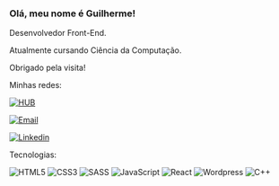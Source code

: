 ### Olá, meu nome é Guilherme!

Desenvolvedor Front-End.

Atualmente cursando Ciência da Computação.

Obrigado pela visita!

Minhas redes:

<!-- ![HUB](https://img.shields.io/badge/website-000000?style=for-the-badge&logo=About.me&logoColor=white&label=pudones.github.io) -->

[![HUB](https://badgen.net/badge/Pudones-Hub/Projetos/purple?scale=1.4)](https://pudones-hub.vercel.app/)

[![Email](https://img.shields.io/badge/Microsoft_Outlook-0078D4?style=for-the-badge&logo=microsoft-outlook&logoColor=white&label=guimndss@hotmail.com)](mailto:guimndss@hotmail.com)

[![Linkedin](https://img.shields.io/badge/LinkedIn-0077B5?style=for-the-badge&logo=linkedin&logoColor=white)](https://www.linkedin.com/in/guilherme-mendes-16a9891b8/)


Tecnologias:

![HTML5](https://img.shields.io/badge/HTML5-E34F26?style=for-the-badge&logo=html5&logoColor=white)
![CSS3](https://img.shields.io/badge/CSS3-1572B6?style=for-the-badge&logo=css3&logoColor=white)
![SASS](https://img.shields.io/badge/Sass-CC6699?style=for-the-badge&logo=sass&logoColor=white)
![JavaScript](https://img.shields.io/badge/JavaScript-F7DF1E?style=for-the-badge&logo=javascript&logoColor=black)
![React](https://img.shields.io/badge/React-20232A?style=for-the-badge&logo=react&logoColor=61DAFB)
![Wordpress](https://img.shields.io/badge/Wordpress-21759B?style=for-the-badge&logo=wordpress&logoColor=white)
![C++](https://img.shields.io/badge/C%2B%2B-00599C?style=for-the-badge&logo=c%2B%2B&logoColor=white)



